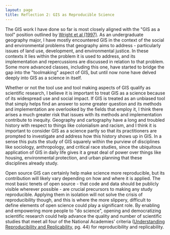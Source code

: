 ```yaml
---
layout: page
title: Reflection 2: GIS as Reproducible Science
---
```

The GIS work I have done so far is most closely aligned with the "GIS as a tool" position outlined by [Wright et al (1997)](https://www.tandfonline.com/doi/abs/10.1111/0004-5608.872057). As an undergraduate geography major, I have mostly encountered GIS in the context of the social and environmental problems that geography aims to address - particularly issues of land use, development, and environmental justice. In these contexts it lies within the problem it is used to address, and its implementation and repercussions are discussed in relation to that problem. Some more advanced classes, including this one, have started to bridge the gap into the "toolmaking" aspect of GIS, but until now none have delved deeply into GIS as a science in itself.

Whether or not the tool use and tool making aspects of GIS qualify as scientific research, I believe it is important to treat GIS as a science because of its widespread use and social impact. If GIS is treated as an unbiased tool that simply helps find an answer to some greater question and its methods and implementation are overlooked by the fields that employ it, I think there arises a much greater risk that issues with its methods and implementation contribute to inequity. Geography and cartography have a long and troubled history with respect to things like colonialism and racism, and I think it is important to consider GIS as a science partly so that its practitioners are prompted to investigate and address how this history shows up in GIS. In a sense this puts the study of GIS squarely within the purview of disciplines like sociology, anthropology, and critical race studies, since the ubiquitous application of GIS in daily life gives it a great deal of power over things like housing, environmental protection, and urban planning that these disciplines already study.

Open source GIS can certainly help make science more reproducible, but its contribution will likely vary depending on how and where it is applied. The most basic tenets of open source - that code and data should be publicly visible wherever possible - are crucial precursors to making any study reproducible. Applying them in isolation will not solve the crisis of reproducibility though, and this is where the more slippery, difficult to define elements of open science could play a significant role. By enabling and empowering more people to "do science", opening and democratizing scientific research could help advance the quality and number of scientific studies that meet all four of the National Academies' criteria ([Understanding Reproducibility and Replicability](https://www.nap.edu/read/25303/chapter/6), pg. 44) for reproducibility and replicability.
